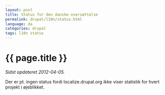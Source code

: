 ```yaml
---
layout: post
title: Status for den danske oversættelse
permalink: drupal/l10n/status.html
language: da
categories: drupal
tags: l10n status
---
```


# {{ page.title }}

*Sidst opdateret 2012-04-05.* 

Der er pt. ingen status fordi localize.drupal.org ikke viser statistik for hvert projekt i øjeblikket.

<!--
## Core

Navn|Ikke oversat|Forslag|
----|------------|-------|
[drupal](http://localize.drupal.org/translate/languages/da/translate?project=drupal&status=1&limit=20)|0|0|

## Distributioner

## Populære moduler

Baseret på listen af populære downloads på http://localize.drupal.org/translate/languages/da.

## L10N

## Themes

## Andre
-->